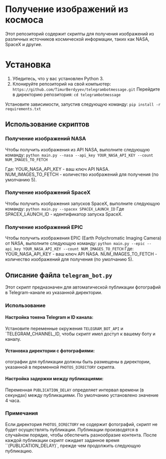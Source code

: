 # Получение изображений из космоса
Этот репозиторий содержит скрипты для получения изображений из
различных источников космической информации, таких как NASA, SpaceX и другие.

# Установка
1. Убедитесь, что у вас установлен Python 3.
2. Клонируйте репозиторий на свой компьютер: ```https://github.com/TimurBerdyyev/telegrambotmessage.git```
Перейдите в директорию репозитория: ```cd telegrambotmessage```

Установите зависимости, запустив следующую команду:
`pip install -r requirements.txt`

## Использование скриптов
###  Получение изображений NASA
Чтобы получить изображения из API NASA, выполните следующую команду:
`python main.py --nasa --api_key YOUR_NASA_API_KEY --count NUM_IMAGES_TO_FETCH`

Где:
YOUR_NASA_API_KEY - ваш ключ API NASA.
NUM_IMAGES_TO_FETCH - количество изображений для получения (по умолчанию 5).

### Получение изображений SpaceX
Чтобы получить изображения запусков SpaceX, выполните следующую команду:
`python main.py --spacex SPACEX_LAUNCH_ID` Где SPACEX_LAUNCH_ID - идентификатор запуска SpaceX.

### Получение изображений EPIC
Чтобы получить изображения EPIC (Earth Polychromatic Imaging Camera) от NASA, выполните следующую команду:
`python main.py --epic --api_key YOUR_NASA_API_KEY --count NUM_IMAGES_TO_FETCH`
Где:
YOUR_NASA_API_KEY - ваш ключ API NASA.
NUM_IMAGES_TO_FETCH - количество изображений для получения (по умолчанию 5).

## Описание файла `telegram_bot.py`
Этот скрипт предназначен для автоматической публикации фотографий в Telegram-канале из указанной директории.
### Использование
#### Настройка токена Telegram и ID канала:
Установите переменные окружения `TELEGRAM_BOT_API` и `TELEGRAM_CHANNEL_ID, чтобы скрипт имел доступ к вашему боту и каналу.
#### Установка директории с фотографиями:
отографии для публикации должны быть размещены в директории, указанной в переменной `PHOTOS_DIRECTORY` скрипта.
#### Настройка задержки между публикациями:
Переменная `PUBLICATION_DELAY` определяет интервал времени (в секундах) между публикациями. По умолчанию установлено значение 4 часа.

### Примечания
Если директория `PHOTOS_DIRECTORY` не содержит фотографий, скрипт не будет осуществлять публикации.
Публикации производятся в случайном порядке, чтобы обеспечить разнообразие контента.
После каждой публикации скрипт ожидает заданное время ``(PUBLICATION_DELAY)`, прежде чем продолжить следующую публикацию.